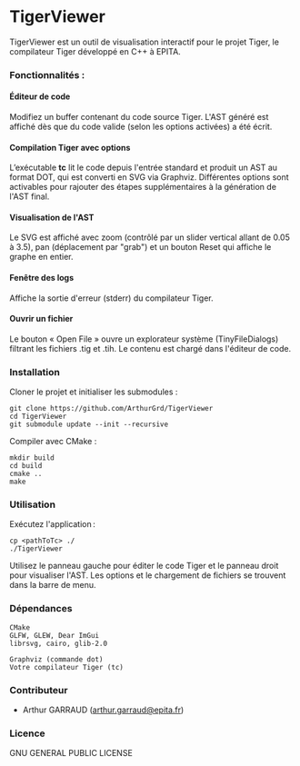 # TigerViewer

TigerViewer est un outil de visualisation interactif pour le projet Tiger, le compilateur Tiger développé en C++ à EPITA.

### Fonctionnalités :
#### Éditeur de code
Modifiez un buffer contenant du code source Tiger. L'AST généré est affiché dès que du code valide (selon les options activées) a été écrit.

#### Compilation Tiger avec options
L’exécutable **tc** lit le code depuis l'entrée standard et produit un AST au format DOT, qui est converti en SVG via Graphviz. Différentes options sont activables pour rajouter des étapes supplémentaires à la génération de l'AST final.

#### Visualisation de l'AST
Le SVG est affiché avec zoom (contrôlé par un slider vertical allant de 0.05 à 3.5), pan (déplacement par "grab") et un bouton Reset qui affiche le graphe en entier.

#### Fenêtre des logs
Affiche la sortie d'erreur (stderr) du compilateur Tiger.

#### Ouvrir un fichier
Le bouton « Open File » ouvre un explorateur système (TinyFileDialogs) filtrant les fichiers .tig et .tih. Le contenu est chargé dans l'éditeur de code.

### Installation
Cloner le projet et initialiser les submodules :
```
git clone https://github.com/ArthurGrd/TigerViewer
cd TigerViewer
git submodule update --init --recursive
```
Compiler avec CMake :
```
mkdir build
cd build
cmake ..
make
```
### Utilisation
Exécutez l'application :
```
cp <pathToTc> ./
./TigerViewer
```
Utilisez le panneau gauche pour éditer le code Tiger et le panneau droit pour visualiser l'AST. Les options et le chargement de fichiers se trouvent dans la barre de menu.

### Dépendances
```
CMake
GLFW, GLEW, Dear ImGui
librsvg, cairo, glib-2.0

Graphviz (commande dot)
Votre compilateur Tiger (tc)
```

### Contributeur
- Arthur GARRAUD (arthur.garraud@epita.fr)

### Licence
GNU GENERAL PUBLIC LICENSE

